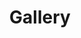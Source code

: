 ---
layout: gallery-page-multi-facet
title: Gallery
class: gallery
permalink: /gallery/
collection: constitution
facet_by:
    - topic
    - amendment
    - article
---